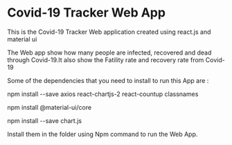 # Covid-19 Tracker Web App
 
This is the Covid-19 Tracker Web application created using react.js and material ui

The Web app show how many people are infected, recovered and dead through Covid-19.It also show the Fatility rate and recovery rate from Covid-19

Some of the dependencies that you need to install to run this App are :

npm install --save axios react-chartjs-2 react-countup classnames

npm install @material-ui/core

npm install --save chart.js

Install them in the folder using Npm command to run the Web App. 
